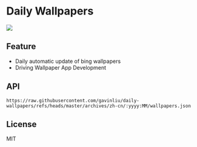 # Daily Wallpapers
  
![](https://www.bing.com/th?id=OHR.StellarSeaLions_ZH-CN2859514359_UHD.jpg)

## Feature

- Daily automatic update of bing wallpapers
- Driving Wallpaper App Development

## API

```
https://raw.githubusercontent.com/gavinliu/daily-wallpapers/refs/heads/master/archives/zh-cn/:yyyy:MM/wallpapers.json
```

## License

MIT
  